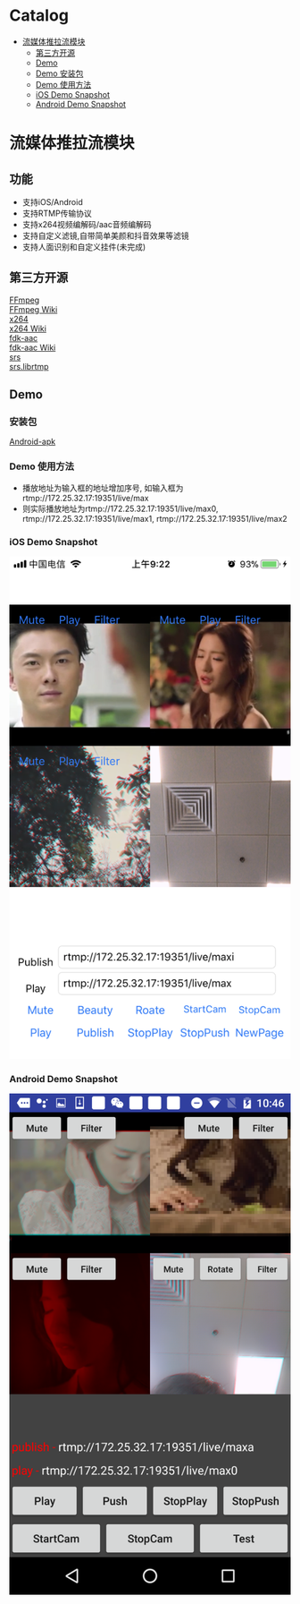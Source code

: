 Catalog
=================

   * [流媒体推拉流模块](#流媒体推拉流模块)
      * [第三方开源](#第三方开源)
      * [Demo](#Demo)
      * [Demo 安装包](#Demo-安装包)
      * [Demo 使用方法](#Demo-使用方法)
      * [iOS Demo Snapshot](#iOS-Snapshot)
      * [Android Demo Snapshot](#Android-Snapshot)
      
      
# 流媒体推拉流模块
## 功能
- 支持iOS/Android
- 支持RTMP传输协议
- 支持x264视频编解码/aac音频编解码
- 支持自定义滤镜,自带简单美颜和抖音效果等滤镜
- 支持人面识别和自定义挂件(未完成)


## 第三方开源
[FFmpeg](https://ffmpeg.org/)</br>
[FFmpeg Wiki](https://en.wikipedia.org/wiki/FFmpeg)</br>
[x264](https://www.videolan.org/developers/x264.html)</br>
[x264 Wiki](https://en.wikipedia.org/wiki/X264)</br>
[fdk-aac](https://github.com/mstorsjo/fdk-aac)</br>
[fdk-aac Wiki](https://en.wikipedia.org/wiki/Fraunhofer_FDK_AAC)</br>
[srs](https://github.com/ossrs/srs)</br>
[srs.librtmp](https://github.com/ossrs/srs-librtmp)</br>


## Demo
### 安装包
[Android-apk](https://github.com/KingsleyYau/LiveClient/blob/master/docs/coollive.apk)


### Demo 使用方法
* 播放地址为输入框的地址增加序号, 如输入框为rtmp://172.25.32.17:19351/live/max
* 则实际播放地址为rtmp://172.25.32.17:19351/live/max0, rtmp://172.25.32.17:19351/live/max1, rtmp://172.25.32.17:19351/live/max2


### iOS Demo Snapshot
![](https://github.com/KingsleyYau/LiveClient/blob/master/res/IMG_iOS_1.PNG?raw=true)


### Android Demo Snapshot
![](https://github.com/KingsleyYau/LiveClient/blob/master/res/IMG_Android_1.png?raw=true)